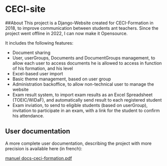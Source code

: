 # CECI-site

##About
This project is a Django-Website created for CECI-Formation in 2018, to improve communication between students ant teachers.
Since the project went offline in 2022, I can now make it Opensource.

It includes the following features: 
- Document sharing
- User, userGroups, Documents and DocumentGroups management, to allow each user to access documents he is allowed to access in function of his formation, and his level
- Excel-based user import
- Basic theme management, based on user group
- Administration backoffice, to allow non-technical user to manage the website
- Exam result system, to import exam results as an Excel Spreadsheet (TOEIC/WiDaF), and automatically send result to each registered student
- Exam inviation, to send to eligible students (based on userGroup), invitation to participate in an exam, with a link for the student to confirm his attendance.

## User documentation
A more complete user documentation, describing the project with more precision is available here (in french):

[manuel docs-ceci-formation.pdf](https://github.com/Barnaud/CECI-site/files/9034348/manuel.docs-ceci-formation.pdf)
